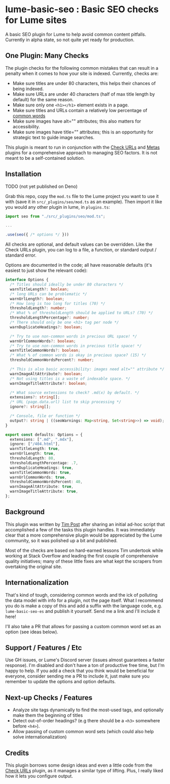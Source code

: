 # lume-basic-seo : Basic SEO checks for Lume sites

A basic SEO plugin for Lume to help avoid common content pitfalls. Currently in
alpha state, so not quite yet ready for production.

## One Plugin: Many Checks

The plugin checks for the following common mistakes that can result in a penalty
when it comes to how your site is indexed. Currently, checks are:

- Make sure titles are under 80 characters, this helps their chances of being
  indexed.
- Make sure URLs are under 40 characters (half of max title length by default)
  for the same reason.
- Make sure only one `<h1></h1>` element exists in a page.
- Make sure titles and URLs contain a relatively low percentage of
  [common words][1]
- Make sure images have alt="" attributes; this also matters for accessibility.
- Make sure images have title="" attributes; this is an opportunity for
  strategic text to guide image searches.

This plugin is meant to run in conjunction with the [Check URLs][2] and
[Metas][3] plugins for a comprehensive approach to managing SEO factors. It is
not meant to be a self-contained solution.

## Installation

TODO (not yet published on Deno)

Grab this repo, copy the `mod.ts` file to the Lume project you want to use it
with (save it in `src/_plugins/seo/mod.ts` as an example). Then import it like
you would any other plugin in lume, in `plugins.ts`:

```ts
import seo from "./src/_plugins/seo/mod.ts";

...

.use(seo({ /* options */ }))
```

All checks are optional, and default values can be overridden. Like the Check
URLs plugin, you can log to a file, a function, or standard output / standard
error.

Options are documented in the code; all have reasonable defaults (it's easiest
to just show the relevant code):

```ts
interface Options {
  /* Titles should ideally be under 80 characters */
  warnTitleLength?: boolean;
  /* long URLs can be problematic */
  warnUrlLength?: boolean;
  /* How long is too long for titles (70) */
  thresholdLength?: number;
  /* What % of thresholdLength should be applied to URLs? (70) */
  thresholdLengthPercentage?: number;
  /* There should only be one <h1> tag per node */
  warnDuplicateHeadings?: boolean;

  /* Try to use non-common words in precious URL space! */
  warnUrlCommonWords?: boolean;
  /* Try to use non-common words in precious title space! */
  warnTitleCommonWords?: boolean;
  /* What % of common words is okay in precious space? (15) */
  thresholdCommonWordsPercent?: number;

  /* This is also basic accessibility: images need alt="" attribute */
  warnImageAltAttribute?: boolean;
  /* Not using titles is a waste of indexable space. */
  warnImageTitleAttribute?: boolean;

  /* What source extensions to check? .md(x) by default. */
  extensions?: string[];
  /* URL (page.data.url) list to skip processing */
  ignore?: string[];

  /* Console, file or function */
  output?: string | ((seoWarnings: Map<string, Set<string>>) => void);
}

export const defaults: Options = {
  extensions: [".md", ".mdx"],
  ignore: ["/404.html"],
  warnTitleLength: true,
  warnUrlLength: true,
  thresholdLength: 80,
  thresholdLengthPercentage: .7,
  warnDuplicateHeadings: true,
  warnTitleCommonWords: true,
  warnUrlCommonWords: true,
  thresholdCommonWordsPercent: 40,
  warnImageAltAttribute: true,
  warnImageTitleAttribute: true,
};
```

## Background

This plugin was written by [Tim Post][4] after sharing an initial ad-hoc script
that accomplished a few of the tasks this plugin handles. It was immediately
clear that a more comprehensive plugin would be appreciated by the Lume
community, so it was polished up a bit and published.

Most of the checks are based on hard-earned lessons Tim undertook while working
at Stack Overflow and leading the first couple of comprehensive quality
initiatives; many of these little fixes are what kept the scrapers from
overtaking the original site.

## Internationalization

That's kind of tough, considering common words and the ick of polluting the data
model with info for a plugin, not the page itself. What I recommend you do is
make a copy of this and add a suffix with the language code, e.g.
`lume-basic-seo-es` and publish it yourself. Send me a link and I'll include it
here!

I'll also take a PR that allows for passing a custom common word set as an
option (see ideas below).

## Support / Features / Etc

Use GH issues, or Lume's Discord server (issues almost guarantees a faster
response). I'm disabled and don't have a ton of productive free time, but I'm
happy to help. If you add a check that you think would be beneficial for
everyone, consider sending me a PR to include it, just make sure you remember to
update the options and option defaults.

## Next-up Checks / Features

- Analyze site tags dynamically to find the most-used tags, and optionally make
  them the beginning of titles
- Detect out-of-order headings? (e.g there should be a `<h3>` somewhere before
  `<h4>`).
- Allow passing of custom common word sets (which could also help solve
  internationalization)

## Credits

This plugin borrows some design ideas and even a little code from the
[Check URLs][2] plugin, as it manages a similar type of lifting. Plus, I really
liked how it lets you configure output.

[1]: https://en.wikipedia.org/wiki/Most_common_words_in_English
[2]: https://lume.land/plugins/check_urls/
[3]: https://lume.land/plugins/metas/
[4]: https://timthepost.deno.dev
